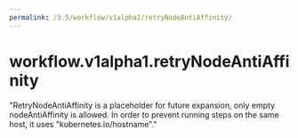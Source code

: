 ```yaml
---
permalink: /3.5/workflow/v1alpha1/retryNodeAntiAffinity/
---
```


# workflow.v1alpha1.retryNodeAntiAffinity

"RetryNodeAntiAffinity is a placeholder for future expansion, only empty nodeAntiAffinity is allowed. In order to prevent running steps on the same host, it uses \"kubernetes.io/hostname\"."